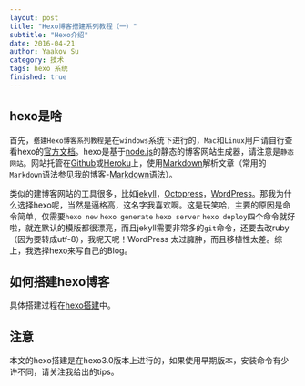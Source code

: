 ```yaml
---
layout: post
title: "Hexo博客搭建系列教程（一）"
subtitle: "Hexo介绍"
date: 2016-04-21
author: Yaakov Su
category: 技术
tags: hexo 系统 
finished: true
---
```




## hexo是啥
首先，`搭建Hexo博客系列教程`是在`windows`系统下进行的，`Mac`和`Linux`用户请自行查看hexo的[官方文档](https://hexo.io/zh-cn/docs/)。hexo是基于[node.js](https://nodejs.org/en/)的静态的博客网站生成器，请注意是`静态网站`。网站托管在[Github](https://github.com/)或[Heroku](https://www.heroku.com/)上，使用[Markdown](http://daringfireball.net/projects/markdown/)解析文章（常用的`Markdown`语法参见我的博客-[Markdown语法](http://yaakovary.com/%E7%BC%96%E7%A8%8B/markdown.html)）。



类似的建博客网站的工具很多，比如[jekyll](http://jekyll.bootcss.com/)，[Octopress](http://octopress.org/)，[WordPress](https://cn.wordpress.org/)。那我为什么选择hexo呢，当然是逼格高，这名字我喜欢啊。这是玩笑哈，主要的原因是命令简单，仅需要`hexo new` `hexo generate`  `hexo server` `hexo deploy`四个命令就好啦，就连默认的模版都很漂亮，而且jekyll需要非常多的`git`命令，还要去改ruby（因为要转成utf-8），我呢天呢！WordPress 太过臃肿，而且移植性太差。综上，我选择hexo来写自己的Blog。

## 如何搭建hexo博客

具体搭建过程在[hexo搭建](http://yaakovary.com/%E6%8A%80%E6%9C%AF/hexocreate.html)中。



## 注意

本文的hexo搭建是在hexo3.0版本上进行的，如果使用早期版本，安装命令有少许不同，请关注我给出的tips。


